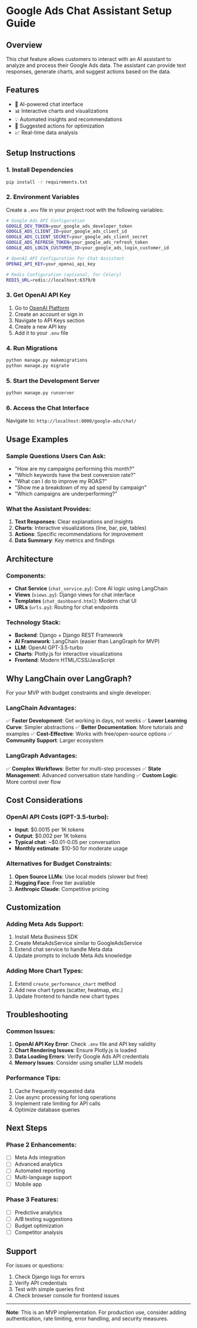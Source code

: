 # Google Ads Chat Assistant Setup Guide

## Overview
This chat feature allows customers to interact with an AI assistant to analyze and process their Google Ads data. The assistant can provide text responses, generate charts, and suggest actions based on the data.

## Features
- 🤖 AI-powered chat interface
- 📊 Interactive charts and visualizations
- 💡 Automated insights and recommendations
- 🚀 Suggested actions for optimization
- 📈 Real-time data analysis

## Setup Instructions

### 1. Install Dependencies
```bash
pip install -r requirements.txt
```

### 2. Environment Variables
Create a `.env` file in your project root with the following variables:

```bash
# Google Ads API Configuration
GOOGLE_DEV_TOKEN=your_google_ads_developer_token
GOOGLE_ADS_CLIENT_ID=your_google_ads_client_id
GOOGLE_ADS_CLIENT_SECRET=your_google_ads_client_secret
GOOGLE_ADS_REFRESH_TOKEN=your_google_ads_refresh_token
GOOGLE_ADS_LOGIN_CUSTOMER_ID=your_google_ads_login_customer_id

# OpenAI API Configuration for Chat Assistant
OPENAI_API_KEY=your_openai_api_key

# Redis Configuration (optional, for Celery)
REDIS_URL=redis://localhost:6379/0
```

### 3. Get OpenAI API Key
1. Go to [OpenAI Platform](https://platform.openai.com/)
2. Create an account or sign in
3. Navigate to API Keys section
4. Create a new API key
5. Add it to your `.env` file

### 4. Run Migrations
```bash
python manage.py makemigrations
python manage.py migrate
```

### 5. Start the Development Server
```bash
python manage.py runserver
```

### 6. Access the Chat Interface
Navigate to: `http://localhost:8000/google-ads/chat/`

## Usage Examples

### Sample Questions Users Can Ask:
- "How are my campaigns performing this month?"
- "Which keywords have the best conversion rate?"
- "What can I do to improve my ROAS?"
- "Show me a breakdown of my ad spend by campaign"
- "Which campaigns are underperforming?"

### What the Assistant Provides:
1. **Text Responses**: Clear explanations and insights
2. **Charts**: Interactive visualizations (line, bar, pie, tables)
3. **Actions**: Specific recommendations for improvement
4. **Data Summary**: Key metrics and findings

## Architecture

### Components:
- **Chat Service** (`chat_service.py`): Core AI logic using LangChain
- **Views** (`views.py`): Django views for chat interface
- **Templates** (`chat_dashboard.html`): Modern chat UI
- **URLs** (`urls.py`): Routing for chat endpoints

### Technology Stack:
- **Backend**: Django + Django REST Framework
- **AI Framework**: LangChain (easier than LangGraph for MVP)
- **LLM**: OpenAI GPT-3.5-turbo
- **Charts**: Plotly.js for interactive visualizations
- **Frontend**: Modern HTML/CSS/JavaScript

## Why LangChain over LangGraph?

For your MVP with budget constraints and single developer:

### LangChain Advantages:
✅ **Faster Development**: Get working in days, not weeks
✅ **Lower Learning Curve**: Simpler abstractions
✅ **Better Documentation**: More tutorials and examples
✅ **Cost-Effective**: Works with free/open-source options
✅ **Community Support**: Larger ecosystem

### LangGraph Advantages:
✅ **Complex Workflows**: Better for multi-step processes
✅ **State Management**: Advanced conversation state handling
✅ **Custom Logic**: More control over flow

## Cost Considerations

### OpenAI API Costs (GPT-3.5-turbo):
- **Input**: $0.0015 per 1K tokens
- **Output**: $0.002 per 1K tokens
- **Typical chat**: ~$0.01-0.05 per conversation
- **Monthly estimate**: $10-50 for moderate usage

### Alternatives for Budget Constraints:
1. **Open Source LLMs**: Use local models (slower but free)
2. **Hugging Face**: Free tier available
3. **Anthropic Claude**: Competitive pricing

## Customization

### Adding Meta Ads Support:
1. Install Meta Business SDK
2. Create MetaAdsService similar to GoogleAdsService
3. Extend chat service to handle Meta data
4. Update prompts to include Meta Ads knowledge

### Adding More Chart Types:
1. Extend `create_performance_chart` method
2. Add new chart types (scatter, heatmap, etc.)
3. Update frontend to handle new chart types

## Troubleshooting

### Common Issues:
1. **OpenAI API Key Error**: Check `.env` file and API key validity
2. **Chart Rendering Issues**: Ensure Plotly.js is loaded
3. **Data Loading Errors**: Verify Google Ads API credentials
4. **Memory Issues**: Consider using smaller LLM models

### Performance Tips:
1. Cache frequently requested data
2. Use async processing for long operations
3. Implement rate limiting for API calls
4. Optimize database queries

## Next Steps

### Phase 2 Enhancements:
- [ ] Meta Ads integration
- [ ] Advanced analytics
- [ ] Automated reporting
- [ ] Multi-language support
- [ ] Mobile app

### Phase 3 Features:
- [ ] Predictive analytics
- [ ] A/B testing suggestions
- [ ] Budget optimization
- [ ] Competitor analysis

## Support

For issues or questions:
1. Check Django logs for errors
2. Verify API credentials
3. Test with simple queries first
4. Check browser console for frontend issues

---

**Note**: This is an MVP implementation. For production use, consider adding authentication, rate limiting, error handling, and security measures.
